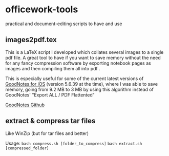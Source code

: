 # officework-tools
practical and document-editing scripts to have and use



## images2pdf.tex

This is a LaTeX script I developed which collates several images to a single pdf file. A great tool to have if you want to save memory without the need for any fancy compression software by exporting notebook pages as images and then compiling them all into pdf . 

This is especially useful for some of the current latest versions of [GoodNotes for iOS](https://www.goodnotes.com/) (version 5.6.39 at the time), where I was able to save memory, going from 9.2 MB to 3 MB by using this algorithm instead of GoodNotes' "Export ALL / PDF Flattented"

[GoodNotes Github](https://github.com/GoodNotes)

## extract & compress tar files

Like WinZip (but for tar files and better)

Usage: 
`bash compress.sh [folder_to_compress]`
`bash extract.sh [compressed_folder]`
